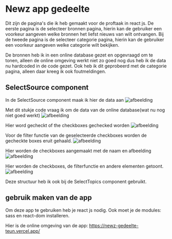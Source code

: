 # Newz app gedeelte 

Dit zijn de pagina's die ik heb gemaakt voor de proftaak in react js. 
De eerste pagina is de selecteer bronnen pagina, hierin kan de gebruiker een voorkeur aangeven welke bronnen het liefst nieuws van wilt ontvangen.
Bij de tweede pagina is de selecteer categorie pagina, hierin kan de gebruiker een voorkeur aangeven welke categorie wilt bekijken.

De bronnen heb ik in een online database gezet en opgevraagd om te tonen, alleen de online omgeving werkt niet zo goed nog dus heb ik de data nu hardcoded in de code gezet.
Ook heb ik dit geprobeerd met de categorie pagina, alleen daar kreeg ik ook foutmeldingen.

## SelectSource component

In de SelectSource component maak ik hier de data aan
![afbeelding](https://github.com/zupskaboi/newz-gedeelte-teun/assets/43807140/e7f9ce61-5b0c-49d7-8550-62bf7d5a5b9c)

Met dit stukje code vraag ik om de data van de online database(wat nu nog niet goed werkt)
![afbeelding](https://github.com/zupskaboi/newz-gedeelte-teun/assets/43807140/78ea610d-e7f3-4c4e-9197-7632918d9ff9)

Hier word gecheckt of the checkboxes gechecked worden
![afbeelding](https://github.com/zupskaboi/newz-gedeelte-teun/assets/43807140/87ffa0c8-1aa5-4699-8f5e-657660045b22)

Voor de filter functie van de geselecteerde checkboxes worden de gecheckte boxes eruit gehaald.
![afbeelding](https://github.com/zupskaboi/newz-gedeelte-teun/assets/43807140/8927f134-f0b9-4675-8d3f-af5dbdf55028)

Hier worden de checkboxes aangemaakt met de naam en afbeelding
![afbeelding](https://github.com/zupskaboi/newz-gedeelte-teun/assets/43807140/b916b3aa-3b9b-4b6c-a0c6-7222cfe16a0c)

Hier worden de checkboxes, de filterfunctie en andere elementen getoont.
![afbeelding](https://github.com/zupskaboi/newz-gedeelte-teun/assets/43807140/b396f75d-a01f-4445-b186-eae0f6742346)


Deze structuur heb ik ook bij de SelectTopics component gebruikt.

## gebruik maken van de app
Om deze app te gebruiken heb je react js nodig. Ook moet je de modules: sass en react-dom installeren.

Hier is de online omgeving van de app: https://newz-gedeelte-teun.vercel.app/
